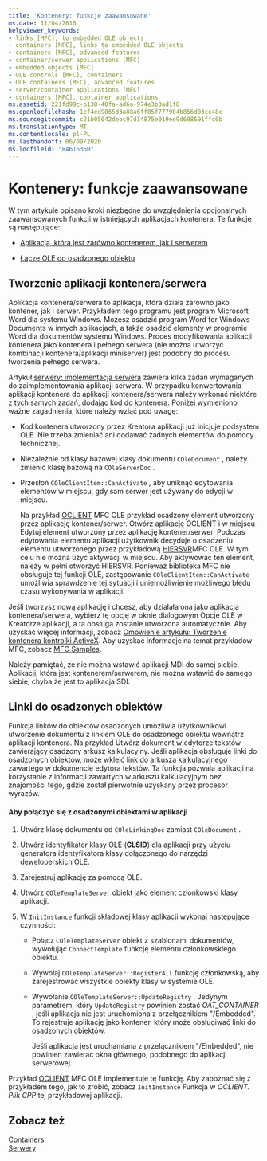 ```yaml
---
title: 'Kontenery: funkcje zaawansowane'
ms.date: 11/04/2016
helpviewer_keywords:
- links [MFC], to embedded OLE objects
- containers [MFC], links to embedded OLE objects
- containers [MFC], advanced features
- container/server applications [MFC]
- embedded objects [MFC]
- OLE controls [MFC], containers
- OLE containers [MFC], advanced features
- server/container applications [MFC]
- containers [MFC], container applications
ms.assetid: 221fd99c-b138-40fa-ad6a-974e3b3ad1f8
ms.openlocfilehash: 1ef4ed9865d3a88a6ff85f777984b856d03cc48e
ms.sourcegitcommit: c21b05042debc97d14875e019ee9d698691ffc0b
ms.translationtype: MT
ms.contentlocale: pl-PL
ms.lasthandoff: 06/09/2020
ms.locfileid: "84616360"
---
```

# <a name="containers-advanced-features"></a>Kontenery: funkcje zaawansowane

W tym artykule opisano kroki niezbędne do uwzględnienia opcjonalnych zaawansowanych funkcji w istniejących aplikacjach kontenera. Te funkcje są następujące:

- [Aplikacja, która jest zarówno kontenerem, jak i serwerem](#_core_creating_a_container_server_application)

- [Łącze OLE do osadzonego obiektu](#_core_links_to_embedded_objects)

## <a name="creating-a-containerserver-application"></a><a name="_core_creating_a_container_server_application"></a>Tworzenie aplikacji kontenera/serwera

Aplikacja kontenera/serwera to aplikacja, która działa zarówno jako kontener, jak i serwer. Przykładem tego programu jest program Microsoft Word dla systemu Windows. Możesz osadzić program Word for Windows Documents w innych aplikacjach, a także osadzić elementy w programie Word dla dokumentów systemu Windows. Proces modyfikowania aplikacji kontenera jako kontenera i pełnego serwera (nie można utworzyć kombinacji kontenera/aplikacji miniserver) jest podobny do procesu tworzenia pełnego serwera.

Artykuł [serwery: implementacja serwera](servers-implementing-a-server.md) zawiera kilka zadań wymaganych do zaimplementowania aplikacji serwera. W przypadku konwertowania aplikacji kontenera do aplikacji kontenera/serwera należy wykonać niektóre z tych samych zadań, dodając kod do kontenera. Poniżej wymieniono ważne zagadnienia, które należy wziąć pod uwagę:

- Kod kontenera utworzony przez Kreatora aplikacji już inicjuje podsystem OLE. Nie trzeba zmieniać ani dodawać żadnych elementów do pomocy technicznej.

- Niezależnie od klasy bazowej klasy dokumentu `COleDocument` , należy zmienić klasę bazową na `COleServerDoc` .

- Przesłoń `COleClientItem::CanActivate` , aby uniknąć edytowania elementów w miejscu, gdy sam serwer jest używany do edycji w miejscu.

   Na przykład [OCLIENT](../overview/visual-cpp-samples.md) MFC OLE przykład osadzony element utworzony przez aplikację kontener/serwer. Otwórz aplikację OCLIENT i w miejscu Edytuj element utworzony przez aplikację kontener/serwer. Podczas edytowania elementu aplikacji użytkownik decyduje o osadzeniu elementu utworzonego przez przykładową [HIERSVR](../overview/visual-cpp-samples.md)MFC OLE. W tym celu nie można użyć aktywacji w miejscu. Aby aktywować ten element, należy w pełni otworzyć HIERSVR. Ponieważ biblioteka MFC nie obsługuje tej funkcji OLE, zastępowanie `COleClientItem::CanActivate` umożliwia sprawdzenie tej sytuacji i uniemożliwienie możliwego błędu czasu wykonywania w aplikacji.

Jeśli tworzysz nową aplikację i chcesz, aby działała ona jako aplikacja kontenera/serwera, wybierz tę opcję w oknie dialogowym Opcje OLE w Kreatorze aplikacji, a ta obsługa zostanie utworzona automatycznie. Aby uzyskać więcej informacji, zobacz [Omówienie artykułu: Tworzenie kontenera kontrolki ActiveX](reference/creating-an-mfc-activex-control-container.md). Aby uzyskać informacje na temat przykładów MFC, zobacz [MFC Samples](../overview/visual-cpp-samples.md#mfc-samples).

Należy pamiętać, że nie można wstawić aplikacji MDI do samej siebie. Aplikacji, która jest kontenerem/serwerem, nie można wstawić do samego siebie, chyba że jest to aplikacja SDI.

## <a name="links-to-embedded-objects"></a><a name="_core_links_to_embedded_objects"></a>Linki do osadzonych obiektów

Funkcja linków do obiektów osadzonych umożliwia użytkownikowi utworzenie dokumentu z linkiem OLE do osadzonego obiektu wewnątrz aplikacji kontenera. Na przykład Utwórz dokument w edytorze tekstów zawierający osadzony arkusz kalkulacyjny. Jeśli aplikacja obsługuje linki do osadzonych obiektów, może wkleić link do arkusza kalkulacyjnego zawartego w dokumencie edytora tekstów. Ta funkcja pozwala aplikacji na korzystanie z informacji zawartych w arkuszu kalkulacyjnym bez znajomości tego, gdzie został pierwotnie uzyskany przez procesor wyrazów.

#### <a name="to-link-to-embedded-objects-in-your-application"></a>Aby połączyć się z osadzonymi obiektami w aplikacji

1. Utwórz klasę dokumentu od `COleLinkingDoc` zamiast `COleDocument` .

1. Utwórz identyfikator klasy OLE (**CLSID**) dla aplikacji przy użyciu generatora identyfikatora klasy dołączonego do narzędzi deweloperskich OLE.

1. Zarejestruj aplikację za pomocą OLE.

1. Utwórz `COleTemplateServer` obiekt jako element członkowski klasy aplikacji.

1. W `InitInstance` funkcji składowej klasy aplikacji wykonaj następujące czynności:

   - Połącz `COleTemplateServer` obiekt z szablonami dokumentów, wywołując `ConnectTemplate` funkcję elementu członkowskiego obiektu.

   - Wywołaj `COleTemplateServer::RegisterAll` funkcję członkowską, aby zarejestrować wszystkie obiekty klasy w systemie OLE.

   - Wywołanie `COleTemplateServer::UpdateRegistry` . Jedynym parametrem, który `UpdateRegistry` powinien zostać *OAT_CONTAINER* , jeśli aplikacja nie jest uruchomiona z przełącznikiem "/Embedded". To rejestruje aplikację jako kontener, który może obsługiwać linki do osadzonych obiektów.

      Jeśli aplikacja jest uruchamiana z przełącznikiem "/Embedded", nie powinien zawierać okna głównego, podobnego do aplikacji serwerowej.

Przykład [OCLIENT](../overview/visual-cpp-samples.md) MFC OLE implementuje tę funkcję. Aby zapoznać się z przykładem tego, jak to zrobić, zobacz `InitInstance` Funkcja w *OCLIENT. Plik CPP* tej przykładowej aplikacji.

## <a name="see-also"></a>Zobacz też

[Containers](containers.md)<br/>
[Serwery](servers.md)
